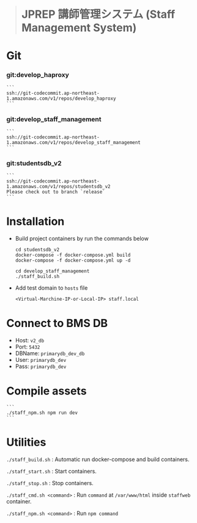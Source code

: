 ># JPREP 講師管理システム (Staff Management System)

# Git

### git:develop_haproxy
    ```
    ssh://git-codecommit.ap-northeast-1.amazonaws.com/v1/repos/develop_haproxy
    ```
### git:develop_staff_management
    ```
    ssh://git-codecommit.ap-northeast-1.amazonaws.com/v1/repos/develop_staff_management
    ```
### git:studentsdb_v2
    ```
    ssh://git-codecommit.ap-northeast-1.amazonaws.com/v1/repos/studentsdb_v2
    Please check out to branch `release`
    ```

# Installation
* Build project containers by run the commands below
    ```
    cd studentsdb_v2
    docker-compose -f docker-compose.yml build
    docker-compose -f docker-compose.yml up -d
    ```
    ```
    cd develop_staff_management
    ./staff_build.sh
    ```
* Add test domain to `hosts` file
    ```
    <Virtual-Marchine-IP-or-Local-IP> staff.local
    ```
# Connect to BMS DB
* Host: `v2_db`
* Port: `5432`
* DBName: `primarydb_dev_db`
* User: `primarydb_dev`
* Pass: `primarydb_dev`

# Compile assets
    ```
    ./staff_npm.sh npm run dev
    ```

# Utilities
`./staff_build.sh` : Automatic run docker-compose and build containers.

`./staff_start.sh` : Start containers.

`./staff_stop.sh` : Stop containers.

`./staff_cmd.sh <command>` : Run `command` at `/var/www/html` inside `staffweb` container.

`./staff_npm.sh <command>` : Run `npm command`
